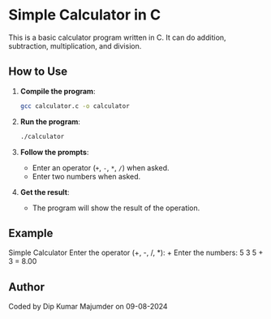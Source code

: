 # Simple Calculator in C

This is a basic calculator program written in C. It can do addition, subtraction, multiplication, and division.

## How to Use

1. **Compile the program**:
    ```bash
    gcc calculator.c -o calculator
    ```

2. **Run the program**:
    ```bash
    ./calculator
    ```

3. **Follow the prompts**:
   - Enter an operator (`+`, `-`, `*`, `/`) when asked.
   - Enter two numbers when asked.

4. **Get the result**:
   - The program will show the result of the operation.

## Example

Simple Calculator
Enter the operator (+, -, /, *): +
Enter the numbers: 5 3
5 + 3 = 8.00


## Author

Coded by Dip Kumar Majumder on 09-08-2024

